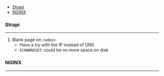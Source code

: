 - [Strapi](#strapi)
- [NGINX](#nginx)

### Strapi
----------

1) Blank page on `/admin`
    - Have a try with the IP instead of DNS
    - `ECONNRESET`: could be no more space on disk


### NGINX
----------
